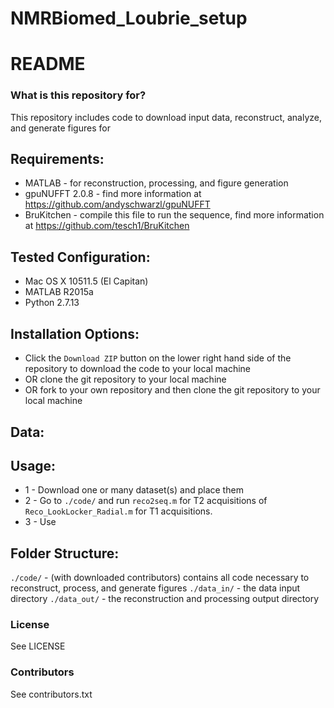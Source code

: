 # NMRBiomed_Loubrie_setup

# README #


### What is this repository for? ###
This repository includes code to download input data, reconstruct, analyze, and generate figures for 

Requirements:
-------------
* MATLAB  - for reconstruction, processing, and figure generation
* gpuNUFFT 2.0.8 - find more information at https://github.com/andyschwarzl/gpuNUFFT 
* BruKitchen - compile this file to run the sequence, find more information at https://github.com/tesch1/BruKitchen

Tested Configuration:
---------------------
* Mac OS X 10511.5 (El Capitan)
* MATLAB R2015a
* Python 2.7.13

Installation Options:
---------------------
* Click the `Download ZIP` button on the lower right hand side of the repository to download the code to your local machine
* OR clone the git repository to your local machine
* OR fork to your own repository and then clone the git repository to your local machine

Data:
------


Usage:
------
* 1 - Download one or many dataset(s) and place them 
* 2 - Go to `./code/` and run `reco2seq.m` for T2 acquisitions of `Reco_LookLocker_Radial.m` for T1 acquisitions.
* 3 - Use 


Folder Structure:
--------

`./code/` - (with downloaded contributors) contains all code necessary to reconstruct, process, and generate figures
`./data_in/` - the data input directory
`./data_out/` - the reconstruction and processing output directory

### License ###

See LICENSE

### Contributors ###

See contributors.txt

